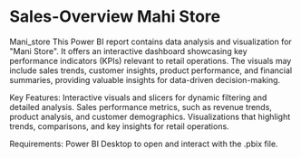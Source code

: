 # Sales-Overview Mahi Store

Mani_store
This Power BI report contains data analysis and visualization for "Mani Store". It offers an interactive dashboard showcasing key performance indicators (KPIs) relevant to retail operations. The visuals may include sales trends, customer insights, product performance, and financial summaries, providing valuable insights for data-driven decision-making.

Key Features:
Interactive visuals and slicers for dynamic filtering and detailed analysis.
Sales performance metrics, such as revenue trends, product analysis, and customer demographics.
Visualizations that highlight trends, comparisons, and key insights for retail operations.

Requirements:
Power BI Desktop to open and interact with the .pbix file.


